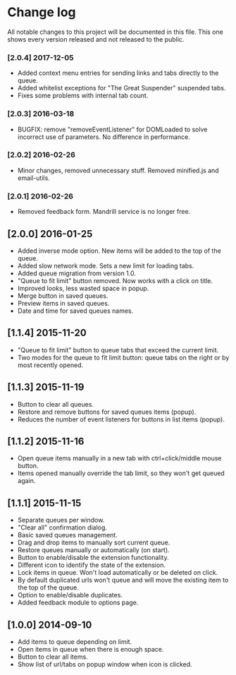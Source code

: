 # Change log
All notable changes to this project will be documented in this file. This one shows every version released and not released to the public.

### [2.0.4] 2017-12-05
- Added context menu entries for sending links and tabs directly to the queue.
- Added whitelist exceptions for "The Great Suspender" suspended tabs.
- Fixes some problems with internal tab count.

### [2.0.3] 2016-03-18
- BUGFIX: remove "removeEventListener" for DOMLoaded to solve incorrect use of parameters. No difference in performance.

### [2.0.2] 2016-02-26
- Minor changes, removed unnecessary stuff. Removed minified.js and email-utils.

### [2.0.1] 2016-02-26
- Removed feedback form. Mandrill service is no longer free. 

## [2.0.0] 2016-01-25
- Added inverse mode option. New items will be added to the top of the queue.
- Added slow network mode. Sets a new limit for loading tabs.
- Added queue migration from version 1.0.
- "Queue to fit limit" button removed. Now works with a click on title.
- Improved looks, less wasted space in popup.
- Merge button in saved queues.
- Preview items in saved queues.
- Date and time for saved queues names.

## [1.1.4] 2015-11-20
- "Queue to fit limit" button to queue tabs that exceed the current limit.
- Two modes for the queue to fit limit button: queue tabs on the right or by most recently opened.

## [1.1.3] 2015-11-19
- Button to clear all queues.
- Restore and remove buttons for saved queues items (popup).
- Reduces the number of event listeners for buttons in list items (popup).

## [1.1.2] 2015-11-16
- Open queue items manually in a new tab with ctrl+click/middle mouse button.
- Items opened manually override the tab limit, so they won't get queued again.

## [1.1.1] 2015-11-15
- Separate queues per window.
- "Clear all" confirmation dialog.
- Basic saved queues management.
- Drag and drop items to manually sort current queue.
- Restore queues manually or automatically (on start).
- Button to enable/disable the extension functionality.
- Different icon to identify the state of the extension.
- Lock items in queue. Won't load automatically or be deleted on click.
- By default duplicated urls won't queue and will move the existing item to the top of the queue.
- Option to enable/disable duplicates.
- Added feedback module to options page.

## [1.0.0] 2014-09-10
- Add items to queue depending on limit.
- Open items in queue when there is enough space.
- Button to clear all items.
- Show list of url/tabs on popup window when icon is clicked.